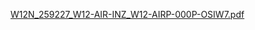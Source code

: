 [W12N_259227_W12-AIR-INZ_W12-AIRP-000P-OSIW7.pdf](https://github.com/2526-MAREK/W12N_2023_praca_inzynierska/files/13850246/W12N_259227_W12-AIR-INZ_W12-AIRP-000P-OSIW7.pdf)
